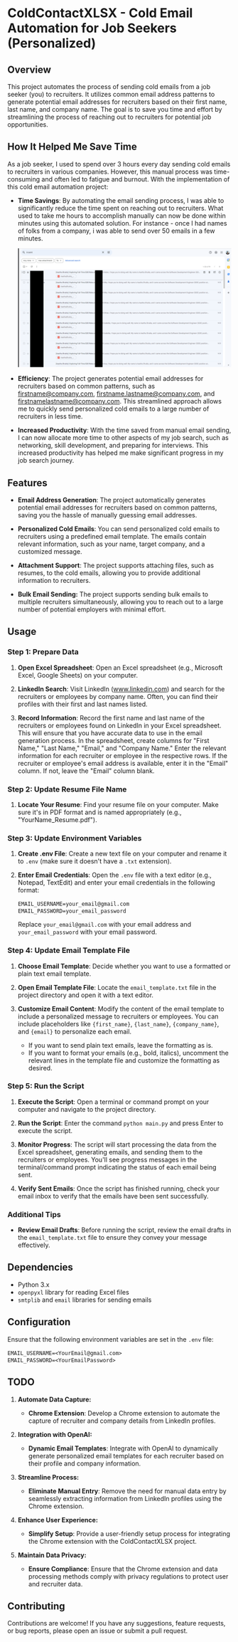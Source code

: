 # ColdContactXLSX - Cold Email Automation for Job Seekers (Personalized)

## Overview

This project automates the process of sending cold emails from a job seeker (you) to recruiters. It utilizes common email address patterns to generate potential email addresses for recruiters based on their first name, last name, and company name. The goal is to save you time and effort by streamlining the process of reaching out to recruiters for potential job opportunities.

## How It Helped Me Save Time

As a job seeker, I used to spend over 3 hours every day sending cold emails to recruiters in various companies. However, this manual process was time-consuming and often led to fatigue and burnout. With the implementation of this cold email automation project:

- **Time Savings**: By automating the email sending process, I was able to significantly reduce the time spent on reaching out to recruiters. What used to take me hours to accomplish manually can now be done within minutes using this automated solution. For instance - once I had names of folks from a company, i was able to send over 50 emails in a few minutes.

    ![Gmail Screenshot](./output_img/output_img.png)

- **Efficiency**: The project generates potential email addresses for recruiters based on common patterns, such as firstname@company.com, firstname.lastname@company.com, and firstnamelastname@company.com. This streamlined approach allows me to quickly send personalized cold emails to a large number of recruiters in less time.

- **Increased Productivity**: With the time saved from manual email sending, I can now allocate more time to other aspects of my job search, such as networking, skill development, and preparing for interviews. This increased productivity has helped me make significant progress in my job search journey.

## Features

- **Email Address Generation**: The project automatically generates potential email addresses for recruiters based on common patterns, saving you the hassle of manually guessing email addresses.

- **Personalized Cold Emails**: You can send personalized cold emails to recruiters using a predefined email template. The emails contain relevant information, such as your name, target company, and a customized message.

- **Attachment Support**: The project supports attaching files, such as resumes, to the cold emails, allowing you to provide additional information to recruiters.

- **Bulk Email Sending:** The project supports sending bulk emails to multiple recruiters simultaneously, allowing you to reach out to a large number of potential employers with minimal effort.

## Usage

### Step 1: Prepare Data

1. **Open Excel Spreadsheet**: Open an Excel spreadsheet (e.g., Microsoft Excel, Google Sheets) on your computer.

2. **LinkedIn Search**: Visit LinkedIn (www.linkedin.com) and search for the recruiters or employees by company name. Often, you can find their profiles with their first and last names listed.

3. **Record Information**: Record the first name and last name of the recruiters or employees found on LinkedIn in your Excel spreadsheet. This will ensure that you have accurate data to use in the email generation process. In the spreadsheet, create columns for "First Name," "Last Name," "Email," and "Company Name." Enter the relevant information for each recruiter or employee in the respective rows. If the recruiter or employee's email address is available, enter it in the "Email" column. If not, leave the "Email" column blank.

### Step 2: Update Resume File Name

1. **Locate Your Resume**: Find your resume file on your computer. Make sure it's in PDF format and is named appropriately (e.g., "YourName_Resume.pdf").

### Step 3: Update Environment Variables

1. **Create .env File**: Create a new text file on your computer and rename it to `.env` (make sure it doesn't have a `.txt` extension).

2. **Enter Email Credentials**: Open the `.env` file with a text editor (e.g., Notepad, TextEdit) and enter your email credentials in the following format:

   ```plaintext
   EMAIL_USERNAME=your_email@gmail.com
   EMAIL_PASSWORD=your_email_password
   ```

   Replace `your_email@gmail.com` with your email address and `your_email_password` with your email password.

### Step 4: Update Email Template File

1. **Choose Email Template**: Decide whether you want to use a formatted or plain text email template.

2. **Open Email Template File**: Locate the `email_template.txt` file in the project directory and open it with a text editor.

3. **Customize Email Content**: Modify the content of the email template to include a personalized message to recruiters or employees. You can include placeholders like `{first_name}`, `{last_name}`, `{company_name}`, and `{email}` to personalize each email.

   - If you want to send plain text emails, leave the formatting as is.
   - If you want to format your emails (e.g., bold, italics), uncomment the relevant lines in the template file and customize the formatting as desired.

### Step 5: Run the Script

1. **Execute the Script**: Open a terminal or command prompt on your computer and navigate to the project directory.

2. **Run the Script**: Enter the command `python main.py` and press Enter to execute the script.

3. **Monitor Progress**: The script will start processing the data from the Excel spreadsheet, generating emails, and sending them to the recruiters or employees. You'll see progress messages in the terminal/command prompt indicating the status of each email being sent.

4. **Verify Sent Emails**: Once the script has finished running, check your email inbox to verify that the emails have been sent successfully.

### Additional Tips

- **Review Email Drafts**: Before running the script, review the email drafts in the `email_template.txt` file to ensure they convey your message effectively.


## Dependencies

- Python 3.x
- `openpyxl` library for reading Excel files
- `smtplib` and `email` libraries for sending emails

## Configuration

Ensure that the following environment variables are set in the `.env` file:

```plaintext
EMAIL_USERNAME=<YourEmail@gmail.com>
EMAIL_PASSWORD=<YourEmailPassword>
```

## TODO

1. **Automate Data Capture:**
   - **Chrome Extension**: Develop a Chrome extension to automate the capture of recruiter and company details from LinkedIn profiles.
  
2. **Integration with OpenAI:**
   - **Dynamic Email Templates**: Integrate with OpenAI to dynamically generate personalized email templates for each recruiter based on their profile and company information.

3. **Streamline Process:**
   - **Eliminate Manual Entry**: Remove the need for manual data entry by seamlessly extracting information from LinkedIn profiles using the Chrome extension.

4. **Enhance User Experience:**
   - **Simplify Setup**: Provide a user-friendly setup process for integrating the Chrome extension with the ColdContactXLSX project.

5. **Maintain Data Privacy:**
   - **Ensure Compliance**: Ensure that the Chrome extension and data processing methods comply with privacy regulations to protect user and recruiter data.


## Contributing

Contributions are welcome! If you have any suggestions, feature requests, or bug reports, please open an issue or submit a pull request.
